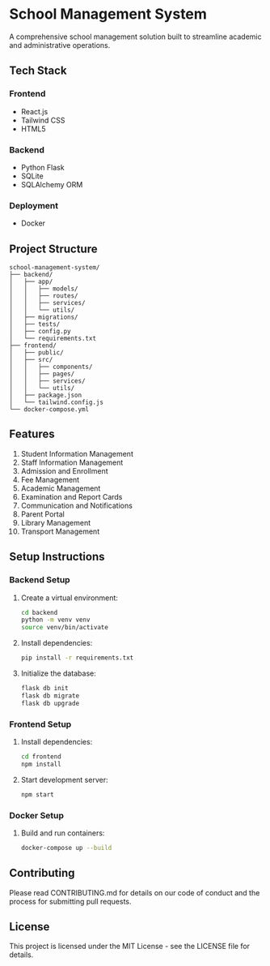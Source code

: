 # School Management System

A comprehensive school management solution built to streamline academic and administrative operations.

## Tech Stack

### Frontend
- React.js
- Tailwind CSS
- HTML5

### Backend
- Python Flask
- SQLite
- SQLAlchemy ORM

### Deployment
- Docker

## Project Structure
```
school-management-system/
├── backend/
│   ├── app/
│   │   ├── models/
│   │   ├── routes/
│   │   ├── services/
│   │   └── utils/
│   ├── migrations/
│   ├── tests/
│   ├── config.py
│   └── requirements.txt
├── frontend/
│   ├── public/
│   ├── src/
│   │   ├── components/
│   │   ├── pages/
│   │   ├── services/
│   │   └── utils/
│   ├── package.json
│   └── tailwind.config.js
└── docker-compose.yml
```

## Features

1. Student Information Management
2. Staff Information Management
3. Admission and Enrollment
4. Fee Management
5. Academic Management
6. Examination and Report Cards
7. Communication and Notifications
8. Parent Portal
9. Library Management
10. Transport Management

## Setup Instructions

### Backend Setup
1. Create a virtual environment:
   ```bash
   cd backend
   python -m venv venv
   source venv/bin/activate
   ```

2. Install dependencies:
   ```bash
   pip install -r requirements.txt
   ```

3. Initialize the database:
   ```bash
   flask db init
   flask db migrate
   flask db upgrade
   ```

### Frontend Setup
1. Install dependencies:
   ```bash
   cd frontend
   npm install
   ```

2. Start development server:
   ```bash
   npm start
   ```

### Docker Setup
1. Build and run containers:
   ```bash
   docker-compose up --build
   ```

## Contributing
Please read CONTRIBUTING.md for details on our code of conduct and the process for submitting pull requests.

## License
This project is licensed under the MIT License - see the LICENSE file for details.
